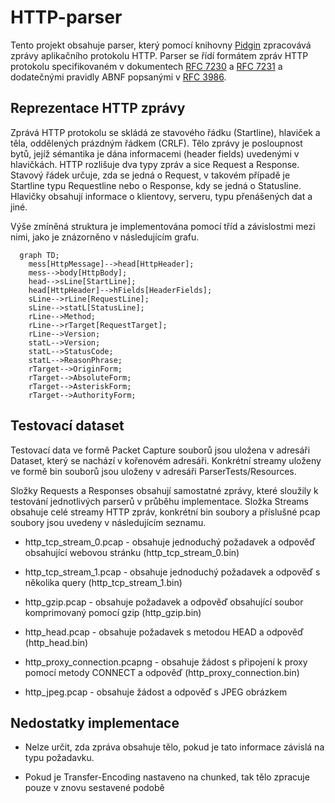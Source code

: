 # HTTP-parser

Tento projekt obsahuje parser, který pomocí knihovny [Pidgin](https://github.com/benjamin-hodgson/Pidgin) zpracovává zprávy aplikačního protokolu HTTP. Parser se řídí formátem zpráv HTTP protokolu specifikovaném v dokumentech [RFC 7230](https://tools.ietf.org/html/rfc7230) a [RFC 7231](https://tools.ietf.org/html/rfc7231) a dodatečnými pravidly ABNF popsanými v [RFC 3986](https://tools.ietf.org/html/rfc3986).

## Reprezentace HTTP zprávy

Zprává HTTP protokolu se skládá ze stavového řádku (Startline), hlaviček a těla, oddělených prázdným řádkem (CRLF). Tělo zprávy je posloupnost bytů, jejíž sémantika je dána informacemi (header fields) uvedenými v hlavičkách. HTTP rozlišuje dva typy zpráv a sice Request a Response. Stavový řádek určuje, zda se jedná o Request, v takovém případě je Startline typu Requestline nebo o Response, kdy se jedná o Statusline. Hlavičky obsahují informace o klientovy, serveru, typu přenášených dat a jiné.

Výše zmíněná struktura je implementována pomocí tříd a závislostmi mezi nimi, jako je znázorněno v následujícím grafu.

```mermaid
  graph TD;
    mess[HttpMessage]-->head[HttpHeader];
    mess-->body[HttpBody];
    head-->sLine[StartLine];
    head[HttpHeader]-->hFields[HeaderFields];
    sLine-->rLine[RequestLine];
    sLine-->statL[StatusLine];
    rLine-->Method;
    rLine-->rTarget[RequestTarget];
    rLine-->Version;
    statL-->Version;
    statL-->StatusCode;
    statL-->ReasonPhrase;
    rTarget-->OriginForm;
    rTarget-->AbsoluteForm;
    rTarget-->AsteriskForm;
    rTarget-->AuthorityForm;
```

## Testovací dataset

Testovací data ve formě Packet Capture souborů jsou uložena v adresáři Dataset, který se nachází v kořenovém adresáři. Konkrétní streamy uloženy ve formě bin souborů jsou uloženy v adresáři ParserTests/Resources.

Složky Requests a Responses obsahují samostatné zprávy, které sloužily k testování jednotlivých parserů v průběhu implementace. Složka Streams obsahuje celé streamy HTTP zpráv, konkrétní bin soubory a příslušné pcap soubory jsou uvedeny v následujícím seznamu.

* http_tcp_stream_0.pcap - obsahuje jednoduchý požadavek a odpověď obsahující webovou stránku (http_tcp_stream_0.bin)

* http_tcp_stream_1.pcap - obsahuje jednoduchý požadavek a odpověď s několika query (http_tcp_stream_1.bin)

* http_gzip.pcap - obsahuje požadavek a odpověď obsahující soubor komprimovaný pomocí gzip (http_gzip.bin)

* http_head.pcap - obsahuje požadavek s metodou HEAD a odpověď (http_head.bin)

* http_proxy_connection.pcapng - obsahuje žádost s připojení k proxy pomocí metody CONNECT a odpověď (http_proxy_connection.bin)

* http_jpeg.pcap - obsahuje žádost a odpověď s JPEG obrázkem

## Nedostatky implementace

* Nelze určit, zda zpráva obsahuje tělo, pokud je tato informace závislá na typu požadavku.

* Pokud je Transfer-Encoding nastaveno na chunked, tak tělo zpracuje pouze v znovu sestavené podobě
